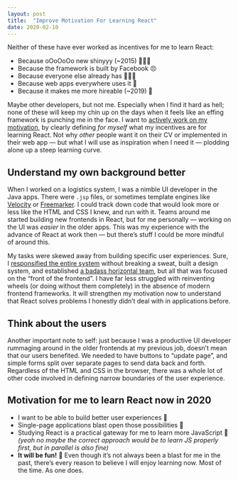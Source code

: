 ```yaml
---
layout: post
title:  "Improve Motivation For Learning React"
date: 2020-02-10
---
```


Neither of these have ever worked as incentives for me to learn React:

* Because oOoOoOo new shinyyy (~2015) 🙅🏻‍♀️
* Because the framework is built by Facebook 😣
* Because everyone else already has 🤷🏻‍♀️
* Because web apps everywhere uses it 🤨
* Because it makes me more hireable (~2019) 🤬

Maybe other developers, but not me. Especially when I find it hard as hell; none of these will keep my chin up on the days when it feels like an effing framework is punching me in the face. I want to [actively work on my motivation]({{site.baseurl}}/2020/01/about-learning/), by clearly defining _for myself_ what my incentives are for learning React. Not why _other_ people want it on their CV or implemented in their web app — but what I will use as inspiration when I need it — plodding alone up a steep learning curve.

## Understand my own background better

When I worked on a logistics system, I was a nimble UI developer in the Java apps. There were `.jsp` files, or sometimes template engines like [Velocity](https://velocity.apache.org/) or [Freemarker](https://freemarker.apache.org/). I could track down code that would look more or less like the HTML and CSS I knew, and run with it. Teams around me started building new frontends in React, but for me personally — working on the UI was _easier_ in the older apps. This was my experience with the advance of React at work then — but there’s stuff I could be more mindful of around this.

My tasks were skewed away from building specific user experiences. Sure, I [responsified the entire system]({{site.baseurl}}/2019/10/responsive/) without breaking a sweat, built a design system, and established [a badass horizontal team]({{site.baseurl}}/2019/08/horizontal-teams/), but all that was focused on the “front of the frontend”. I have far less struggled with reinventing wheels (or doing without them completely) in the absence of modern frontend frameworks. It will strengthen my motivation now to understand that React solves problems I honestly didn’t deal with in applications before.

## Think about the users

Another important note to self: just because I was a productive UI developer rummaging around in the older frontends at my previous job, doesn’t mean that our users benefited. We needed to have buttons to “update page”, and simple forms split over separate pages to send data back and forth. Regardless of the HTML and CSS in the browser, there was a whole lot of other code involved in defining narrow boundaries of the user experience.


## Motivation for me to learn React now in 2020

* I want to be able to build better user experiences 🥰
* Single-page applications blast open those possibilities 🚀
* Studying React is a practical gateway for me to learn more JavaScript 💛 _(yeah no maybe the correct approach would be to learn JS properly first, but in parallel is also fine)_
* **It will be fun!** 🥳 Even though it’s not always been a blast for me in the past, there’s every reason to believe I will enjoy learning now. Most of the time. As one does.
